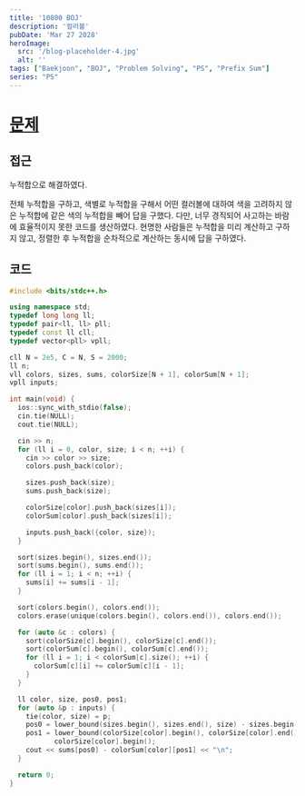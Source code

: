 ```yaml
---
title: '10800 BOJ'
description: '컬러볼'
pubDate: 'Mar 27 2028'
heroImage:
  src: '/blog-placeholder-4.jpg'
  alt: ''
tags: ["Baekjoon", "BOJ", "Problem Solving", "PS", "Prefix Sum"]
series: "PS"
---
```


# [문제](https://www.acmicpc.net/problem/10800)

## 접근

누적합으로 해결하였다.

전체 누적합을 구하고, 색별로 누적합을 구해서 어떤 컬러볼에 대하여 색을 고려하지 않은 누적합에 같은 색의 누적합을 빼어
답을 구했다.
다만, 너무 경직되어 사고하는 바람에 효율적이지 못한 코드를 생산하였다.
현명한 사람들은 누적합을 미리 계산하고 구하지 않고, 정렬한 후 누적합을 순차적으로 계산하는 동시에 답을 구하였다.

## 코드

```c++
#include <bits/stdc++.h>

using namespace std;
typedef long long ll;
typedef pair<ll, ll> pll;
typedef const ll cll;
typedef vector<pll> vpll;

cll N = 2e5, C = N, S = 2000;
ll n;
vll colors, sizes, sums, colorSize[N + 1], colorSum[N + 1];
vpll inputs;

int main(void) {
  ios::sync_with_stdio(false);
  cin.tie(NULL);
  cout.tie(NULL);

  cin >> n;
  for (ll i = 0, color, size; i < n; ++i) {
    cin >> color >> size;
    colors.push_back(color);

    sizes.push_back(size);
    sums.push_back(size);

    colorSize[color].push_back(sizes[i]);
    colorSum[color].push_back(sizes[i]);

    inputs.push_back({color, size});
  }

  sort(sizes.begin(), sizes.end());
  sort(sums.begin(), sums.end());
  for (ll i = 1; i < n; ++i) {
    sums[i] += sums[i - 1];
  }

  sort(colors.begin(), colors.end());
  colors.erase(unique(colors.begin(), colors.end()), colors.end());

  for (auto &c : colors) {
    sort(colorSize[c].begin(), colorSize[c].end());
    sort(colorSum[c].begin(), colorSum[c].end());
    for (ll i = 1; i < colorSum[c].size(); ++i) {
      colorSum[c][i] += colorSum[c][i - 1];
    }
  }

  ll color, size, pos0, pos1;
  for (auto &p : inputs) {
    tie(color, size) = p;
    pos0 = lower_bound(sizes.begin(), sizes.end(), size) - sizes.begin();
    pos1 = lower_bound(colorSize[color].begin(), colorSize[color].end(), size) -
           colorSize[color].begin();
    cout << sums[pos0] - colorSum[color][pos1] << "\n";
  }

  return 0;
}
```